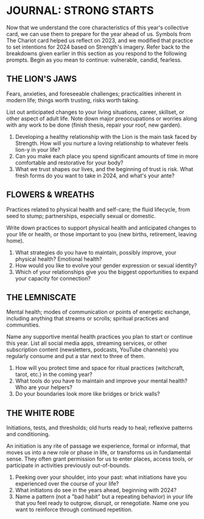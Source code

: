# JOURNAL: STRONG STARTS

Now that we understand the core characteristics of this year's collective card, we can use them to prepare for the year ahead of us. Symbols from The Chariot card helped us reflect on 2023, and we modified that practice to set intentions for 2024 based on Strength's imagery. Refer back to the breakdowns given earlier in this section as you respond to the following prompts. Begin as you mean to continue: vulnerable, candid, fearless.

## THE LION'S JAWS

Fears, anxieties, and foreseeable challenges; practicalities inherent in modern life; things worth trusting, risks worth taking.

List out anticipated changes to your living situations, career, skillset, or other aspect of adult life. Note down major preoccupations or worries along with any work to be done (finish thesis, repair your roof, new garden). 

1. Developing a healthy relationship with the Lion is the main task faced by Strength. How will you nurture a loving relationship to whatever feels lion-y in your life?
2. Can you make each place you spend significant amounts of time in more comfortable and restorative for your body?
3. What we trust shapes our lives, and the beginning of trust is risk. What fresh forms do you want to take in 2024, and what's your ante?

## FLOWERS & WREATHS

Practices related to physical health and self-care; the fluid lifecycle, from seed to stump; partnerships, especially sexual or domestic.

Write down practices to support physical health and anticipated changes to your life or health, or those important to you (new births, retirement, leaving home).

1. What strategies do you have to maintain, possibly improve, your physical health? Emotional health?
2. How would you like to evolve your gender expression or sexual identity?
3. Which of your relationships give you the biggest opportunities to expand your capacity for connection?

## THE LEMNISCATE

Mental health; modes of communication or points of energetic exchange, including anything that streams or scrolls; spiritual practices and communities.

Name any supportive mental health practices you plan to start or continue this year. List all social media apps, streaming services, or other subscription content (newsletters, podcasts, YouTube channels) you regularly consume and put a star next to three of them.

1. How will you protect time and space for ritual practices (witchcraft, tarot, etc.) in the coming year?
2. What tools do you have to maintain and improve your mental health? Who are your helpers?
3. Do your boundaries look more like bridges or brick walls?

## THE WHITE ROBE

Initiations, tests, and thresholds; old hurts ready to heal; reflexive patterns and conditioning.

An initiation is any rite of passage we experience, formal or informal, that moves us into a new role or phase in life, or transforms us in fundamental sense. They often grant permission for us to enter places, access tools, or participate in activities previously out-of-bounds.

1. Peeking over your shoulder, into your past: what initiations have you experienced over the course of your life?
2. What initiatons do see in the years ahead, beginning with 2024?
3. Name a pattern (not a "bad habit" but a repeating behavior) in your life that you feel ready to outgrow, disrupt, or renegotiate. Name one you want to reinforce through continued repetition.
